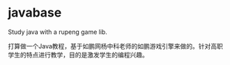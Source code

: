 # javabase
Study java with a rupeng game lib.

打算做一个Java教程，基于如鹏网杨中科老师的如鹏游戏引擎来做的。针对高职学生的特点进行教学，目的是激发学生的编程兴趣。
